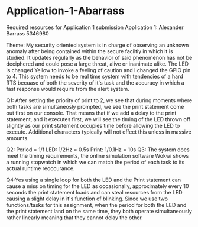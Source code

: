 # Application-1-Abarrass
Required resources for Application 1 submission
Application 1: Alexander Barrass 5346980

Theme: My security oriented system is in charge of observing an unknown anomaly after being contained within the secure faciltiy in which it is studied. It updates regularly as the behavior of said phenomenon has not be deciphered and could pose a large threat, alive or inanimate alike. The LED is changed Yellow to invoke a feeling of caution and I changed the GPIO pin to 4. This system needs to be real time system with tendencies of a hard RTS becuase of both the severity of it's task and the accuracy in which a fast response would require from the alert system.

Q1: After setting the priority of print to 2, we see that during moments where both tasks are simultaneosly prompted, we see the print statement come out first on our console. That means that if we add a delay to the print statement, and it executes first, we will see the timing of the LED thrown off slightly as our print statement occupies time before allowing the LED to execute. Additional characters typically will not effect this unless in massive amounts.

Q2: Period = 1/f
	LED: 1/2Hz = 0.5s
	Print: 1/0.1Hz = 10s
Q3: The system does meet the timing requirements, the online simulation software Wokwi shows a running stopwatch in which we can match the period of each task to its actual runtime reoccurance.

Q4:Yes using a single loop for both the LED and the Print statement can cause a miss on timing for the LED as occasionally, approximately every 10 seconds the print statement loads and can steal resources from the LED causing a slight delay in it's function of blinking. Since we use two functions/tasks for this assignment, when the period for both the LED and the print statement land on the same time, they both operate simultaneously rather linearly meaning that they cannot delay the other.
